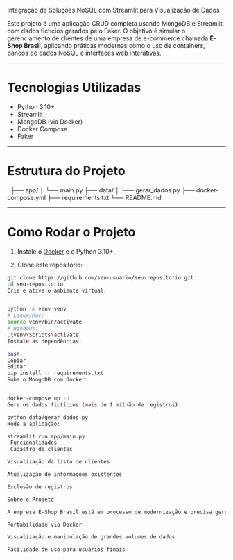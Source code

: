  Integração de Soluções NoSQL com Streamlit para Visualização de Dados

Este projeto é uma aplicação CRUD completa usando MongoDB e Streamlit, com dados fictícios gerados pelo Faker. O objetivo é simular o gerenciamento de clientes de uma empresa de e-commerce chamada **E-Shop Brasil**, aplicando práticas modernas como o uso de containers, bancos de dados NoSQL e interfaces web interativas.

---

#  Tecnologias Utilizadas

- Python 3.10+
- Streamlit
- MongoDB (via Docker)
- Docker Compose
- Faker

---

# Estrutura do Projeto

.
├── app/
│ └── main.py
├── data/
│ └── gerar_dados.py
├── docker-compose.yml
├── requirements.txt
└── README.md



---

# Como Rodar o Projeto

1. Instale o [Docker](https://www.docker.com/) e o Python 3.10+.

2. Clone este repositório:
```bash
git clone https://github.com/seu-usuario/seu-repositorio.git
cd seu-repositorio
Crie e ative o ambiente virtual:


python -m venv venv
# Linux/Mac:
source venv/bin/activate
# Windows:
.\venv\Scripts\activate
Instale as dependências:

bash
Copiar
Editar
pip install -r requirements.txt
Suba o MongoDB com Docker:


docker-compose up -d
Gere os dados fictícios (mais de 1 milhão de registros):

python data/gerar_dados.py
Rode a aplicação:

streamlit run app/main.py
 Funcionalidades
 Cadastro de clientes

Visualização da lista de clientes

Atualização de informações existentes

Exclusão de registros

Sobre o Projeto

A empresa E-Shop Brasil está em processo de modernização e precisa gerenciar dados de forma eficiente e escalável. A proposta é criar uma aplicação CRUD conectada a um banco NoSQL (MongoDB), com interface desenvolvida em Streamlit, possibilitando:

Portabilidade via Docker

Visualização e manipulação de grandes volumes de dados

Facilidade de uso para usuários finais





